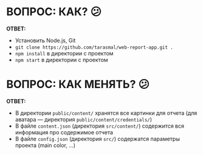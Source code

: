 # ВОПРОС: КАК? :confused:
**ОТВЕТ:**
- Установить Node.js, Git
- `git clone https://github.com/tarasmal/web-report-app.git .`
- `npm install` в директории с проектом
- `npm start` в директории с проектом

# ВОПРОС: КАК МЕНЯТЬ? :confused:
**ОТВЕТ:**
- В директории `public/content/` хранятся все картинки для отчета (для аватара — директория `public/content/credentials/`)
- В файле `content.json` (директория `src/content/`) содержится вся информация про содержимое отчета
- В файле `config.json` (директория `src/`) содержатся параметры проекта (main color, ...)
